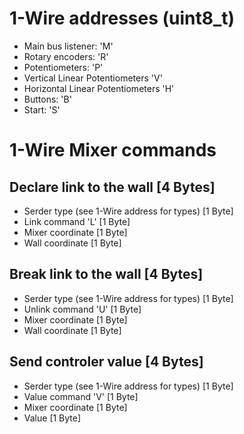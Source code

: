 # 1-Wire addresses (uint8_t)

* Main bus listener: 'M'
* Rotary encoders: 'R'
* Potentiometers: 'P'
* Vertical Linear Potentiometers 'V'
* Horizontal Linear Potentiometers 'H'
* Buttons: 'B'
* Start: 'S'


# 1-Wire Mixer commands

## Declare link to the wall \[4 Bytes\]

* Serder type (see 1-Wire address for types) \[1 Byte\]
* Link command 'L' \[1 Byte\]
* Mixer coordinate \[1 Byte\]
* Wall coordinate \[1 Byte\]


## Break link to the wall \[4 Bytes\]

* Serder type (see 1-Wire address for types) \[1 Byte\]
* Unlink command 'U' \[1 Byte\]
* Mixer coordinate \[1 Byte\]
* Wall coordinate \[1 Byte\]


## Send controler value \[4 Bytes\]

* Serder type (see 1-Wire address for types) \[1 Byte\]
* Value command 'V' \[1 Byte\]
* Mixer coordinate \[1 Byte\]
* Value \[1 Byte\]
